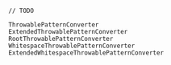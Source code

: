 
    // TODO

    ThrowablePatternConverter
    ExtendedThrowablePatternConverter
    RootThrowablePatternConverter
    WhitespaceThrowablePatternConverter
    ExtendedWhitespaceThrowablePatternConverter
